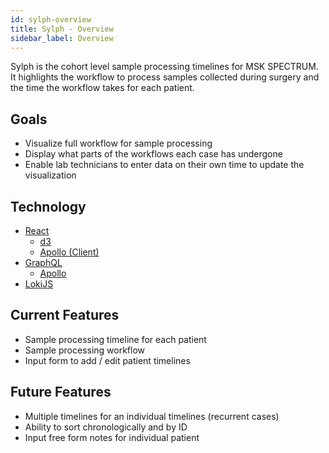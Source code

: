 ```yaml
---
id: sylph-overview
title: Sylph - Overview
sidebar_label: Overview
---
```


Sylph is the cohort level sample processing timelines for MSK SPECTRUM. It highlights the workflow to process samples collected during surgery and the time the workflow takes for each patient.

## Goals

- Visualize full workflow for sample processing
- Display what parts of the workflows each case has undergone
- Enable lab technicians to enter data on their own time to update the visualization

## Technology

- [React](https://reactjs.org)
  - [d3](https://d3js.org/)
  - [Apollo (Client)](https://www.apollographql.com/)
- [GraphQL](https://graphql.org/)
  - [Apollo](https://www.apollographql.com/)
- [LokiJS](http://lokijs.org/)

## Current Features

- Sample processing timeline for each patient
- Sample processing workflow
- Input form to add / edit patient timelines

## Future Features

- Multiple timelines for an individual timelines (recurrent cases)
- Ability to sort chronologically and by ID
- Input free form notes for individual patient
